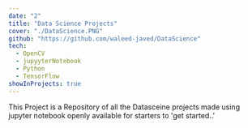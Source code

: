 ```yaml
---
date: "2"
title: "Data Science Projects"
cover: "./DataScience.PNG"
github: "https://github.com/waleed-javed/DataScience"
tech:
  - OpenCV
  - jupyyterNotebook
  - Python
  - TensorFlow
showInProjects: true
---
```


This Project is a Repository of all the Datasceine projects made using jupyter notebook openly available for starters to 'get started..'
